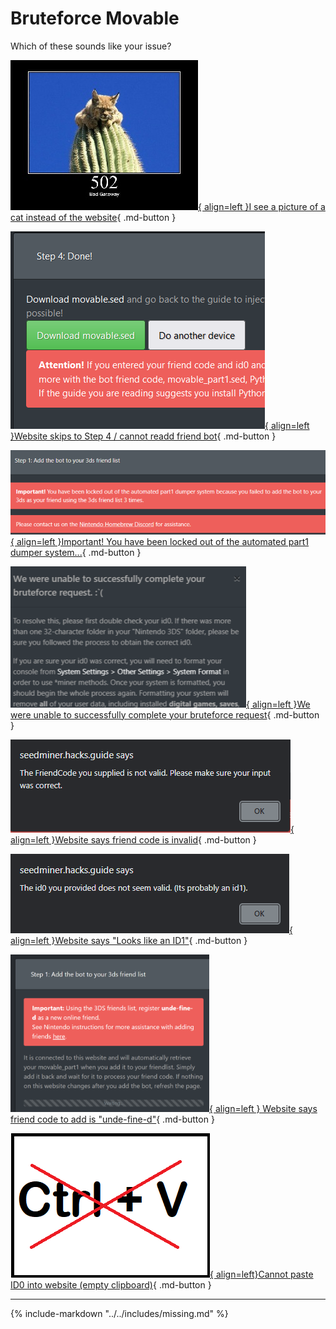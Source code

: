 # Bruteforce Movable

Which of these sounds like your issue?

[![Image](/images/seedminer/down.jpg){ align=left }I see a picture of a cat instead of the website](/troubleshoot/issue/bfm/down){ .md-button }

[![Image](/images/seedminer/step4.png){ align=left }Website skips to Step 4 / cannot readd friend bot](/troubleshoot/issue/bfm/step4){ .md-button }

[![Image](/images/seedminer/lockout.png){ align=left }Important! You have been locked out of the automated part1 dumper system...](/troubleshoot/issue/bfm/lockout){ .md-button }

[![Image](/images/seedminer/unminable.png){ align=left }We were unable to successfully complete your bruteforce request](/troubleshoot/issue/bfm/unminable){ .md-button }

[![Image](/images/seedminer/invalidfc.png){ align=left }Website says friend code is invalid](/troubleshoot/issue/bfm/invalid){ .md-button }

[![Image](/images/seedminer/id1.png){ align=left }Website says "Looks like an ID1"](/troubleshoot/issue/bfm/id1){ .md-button }

[![Image](/images/seedminer/fcundef.png){ align=left } Website says friend code to add is "unde-fine-d"](/troubleshoot/issue/bfm/fcundef){ .md-button }

[![Image](/images/seedminer/nopaste.png){ align=left}Cannot paste ID0 into website (empty clipboard)](/troubleshoot/issue/bfm/clipboard){ .md-button }

---

{% include-markdown "../../includes/missing.md" %}